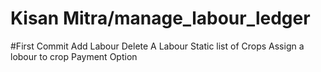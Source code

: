 # Kisan Mitra/manage_labour_ledger
#First Commit
Add Labour
Delete A Labour
Static list of Crops
Assign a lobour to crop
Payment Option
